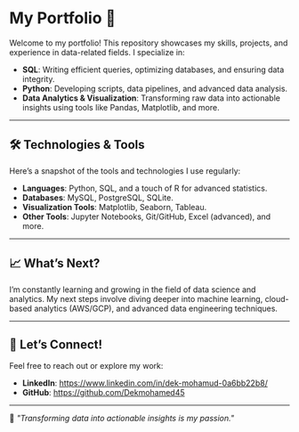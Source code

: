 # My Portfolio 🚀  

Welcome to my portfolio! This repository showcases my skills, projects, and experience in data-related fields. I specialize in:  

- **SQL**: Writing efficient queries, optimizing databases, and ensuring data integrity.  
- **Python**: Developing scripts, data pipelines, and advanced data analysis.  
- **Data Analytics & Visualization**: Transforming raw data into actionable insights using tools like Pandas, Matplotlib, and more.  

---

## 🛠️ Technologies & Tools  
Here’s a snapshot of the tools and technologies I use regularly:  

- **Languages**: Python, SQL, and a touch of R for advanced statistics.  
- **Databases**: MySQL, PostgreSQL, SQLite.  
- **Visualization Tools**: Matplotlib, Seaborn, Tableau.  
- **Other Tools**: Jupyter Notebooks, Git/GitHub, Excel (advanced), and more.  

---

## 📈 What’s Next?  
I’m constantly learning and growing in the field of data science and analytics. My next steps involve diving deeper into machine learning, cloud-based analytics (AWS/GCP), and advanced data engineering techniques.  

---

## 🤝 Let’s Connect!  
Feel free to reach out or explore my work:  

- **LinkedIn**: https://www.linkedin.com/in/dek-mohamud-0a6bb22b8/
- **GitHub**: https://github.com/Dekmohamed45 

---

🌟 *"Transforming data into actionable insights is my passion."*  
